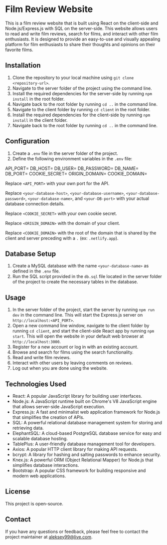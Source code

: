 # Film Review Website

This is a film review website that is built using React on the client-side and Node.js/Express.js with SQL on the server-side. This website allows users to read and write film reviews, search for films, and interact with other film enthusiasts. It is designed to provide an easy-to-use and visually appealing platform for film enthusiasts to share their thoughts and opinions on their favorite films.

## Installation

1. Clone the repository to your local machine using `git clone <repository-url>`.
2. Navigate to the server folder of the project using the command line.
3. Install the required dependencies for the server-side by running `npm install` in the root folder.
4. Navigate back to the root folder by running `cd ..` in the command line.
5. Navigate to the client folder by running `cd client` in the root folder.
6. Install the required dependencies for the client-side by running `npm install` in the client folder.
7. Navigate back to the root folder by running `cd ..` in the command line.

## Configuration

1. Create a `.env` file in the server folder of the project.
2. Define the following environment variables in the `.env` file:

API_PORT=<your-API-port>
DB_HOST=<your-database-host>
DB_USER=<your-database-username>
DB_PASSWORD=<your-database-password>
DB_NAME=<your-database-name>
DB_PORT=<your-DB-port>
COOKIE_SECRET=<your-cookie-secret>
ORIGIN_DOMAIN=<your-origin-domain>
COOKIE_DOMAIN=<your-cookie-domain>

Replace `<API_PORT>` with your own port for the API.

Replace `<your-database-host>`, `<your-database-username>`, `<your-database-password>`, `<your-database-name>`, and `<your-DB-port>` with your actual database connection details.

Replace `<COOKIE_SECRET>` with your own cookie secret.

Replace `<ORIGIN_DOMAIN>` with the domain of your client.

Replace `<COOKIE_DOMAIN>` with the root of the domain that is shared by the client and server preceding with a `.` (ex: `.netlify.app`).

## Database Setup

1. Create a MySQL database with the name `<your-database-name>` as defined in the `.env` file.
2. Run the SQL script provided in the `db.sql` file located in the server folder of the project to create the necessary tables in the database.

## Usage

1. In the server folder of the project, start the server by running `npm run dev` in the command line. This will start the Express.js server on `http://localhost:<API_PORT>`.
2. Open a new command line window, navigate to the client folder by running `cd client`, and start the client-side React app by running `npm start`. This will open the website in your default web browser at `http://localhost:3000`.
3. Register for a new account or log in with an existing account.
4. Browse and search for films using the search functionality.
5. Read and write film reviews.
6. Interact with other users by leaving comments on reviews.
7. Log out when you are done using the website.

## Technologies Used

- React: A popular JavaScript library for building user interfaces.
- Node.js: A JavaScript runtime built on Chrome's V8 JavaScript engine that allows server-side JavaScript execution.
- Express.js: A fast and minimalist web application framework for Node.js that simplifies the creation of APIs.
- SQL: A powerful relational database management system for storing and retrieving data.
- ElephantSQL: A cloud-based PostgreSQL database service for easy and scalable database hosting.
- TablePlus: A user-friendly database management tool for developers.
- Axios: A popular HTTP client library for making API requests.
- bcrypt: A library for hashing and salting passwords to enhance security.
- Knex.js: A powerful ORM (Object Relational Mapper) for Node.js that simplifies database interactions.
- Bootstrap: A popular CSS framework for building responsive and modern web applications.

## License

This project is open-source.

## Contact

If you have any questions or feedback, please feel free to contact the project maintainer at <aleksey99@live.com>.
